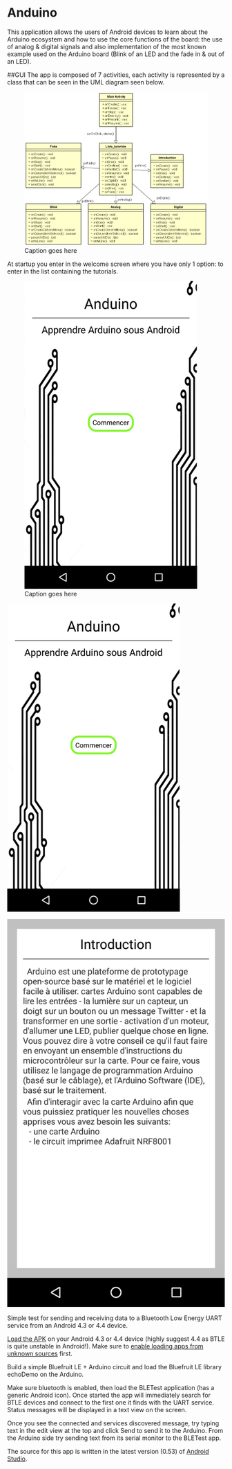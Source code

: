 Anduino
========

This application allows the users of Android devices to learn about the Arduino ecosystem and how to use the core functions of the board: the use of analog & digital signals and also implementation of the most known example used on the Arduino board (Blink of an LED and the fade in & out of an LED).

##GUI
The app is composed of 7 activities, each activity is represented by a class that can be seen in the UML diagram seen below.

<p align="center">
<figure>
<img src="https://raw.githubusercontent.com/alexandruGheorghiu94/android_Projects/master/Anduino/description_images/img1.PNG" width="800">
<figcaption>Caption goes here</figcaption>
</figure>
</p>

At startup you enter in the welcome screen where you have only 1 option: to enter in the list containing the tutorials.

<p align="center">
<figure>
<img src="https://raw.githubusercontent.com/alexandruGheorghiu94/android_Projects/master/Anduino/description_images/img10.png" width="400">
<figcaption>Caption goes here</figcaption>
</figure>
<img src="https://raw.githubusercontent.com/alexandruGheorghiu94/android_Projects/master/Anduino/description_images/img10.png" width="400">


</p>

![Fig 2](description_images/img2.png?raw=true "img1")



Simple test for sending and receiving data to a Bluetooth Low Energy UART service from an Android 4.3 or 4.4 device.

[Load the APK](https://github.com/tdicola/BTLETest/raw/master/app/BTLETest.apk) on your Android 4.3 or 4.4 device (highly suggest 4.4 as BTLE is quite unstable in Android!).  Make sure to [enable loading apps from unknown sources](http://developer.android.com/distribute/open.html#unknown-sources) first.

Build a simple Bluefruit LE + Arduino circuit and load the Bluefruit LE library echoDemo on the Arduino.

Make sure bluetooth is enabled, then load the BLETest application (has a generic Android icon).  Once started the app will immediately search for BTLE devices and connect to the first one it finds with the UART service.  Status messages will be displayed in a text view on the screen.  

Once you see the connected and services discovered message, try typing text in the edit view at the top and click Send to send it to the Arduino.  From the Arduino side try sending text from its serial monitor to the BLETest app.

The source for this app is written in the latest version (0.53) of [Android Studio](http://developer.android.com/sdk/installing/studio.html).
